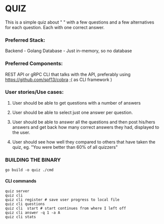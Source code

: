 # QUIZ

This is a simple quiz about "   " with a few questions and a few alternatives for each question. Each with one correct answer. 

### Preferred Stack:
Backend - Golang
Database - Just in-memory, so no database 

### Preferred Components: 
REST API or gRPC
CLI that talks with the API, preferably using https://github.com/spf13/cobra ;( as CLI framework )

### User stories/Use cases: 
1. User should be able to get questions with a number of answers

2. User should be able to select just one answer per question.

3. User should be able to answer all the questions and then post his/hers answers and get back how many correct answers they had, displayed to the user.

4. User should see how well they compared to others that have taken the quiz, eg. "You were better than 60% of all quizzers"


### BUILDING THE BINARY
```
go build -o quiz ./cmd
```

#### CLI commands

``` shell
quiz server
quiz cli
quiz cli register # save user progress to local file
quiz cli questions
quiz cli  start # start continues from where I left off
quiz cli answer -q 1 -a A
quiz cli stats
```
